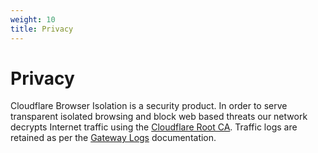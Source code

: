 ```yaml
---
weight: 10
title: Privacy
---
```


# Privacy

Cloudflare Browser Isolation is a security product. In order to serve transparent isolated browsing and block web based threats our network decrypts Internet traffic using the [Cloudflare Root CA](https://developers.cloudflare.com/browser-isolation/installation#install-the-cloudflare-root-ca). Traffic logs are retained as per the [Gateway Logs](https://developers.cloudflare.com/cloudflare-one/analytics/logs) documentation.